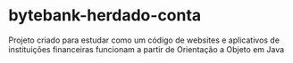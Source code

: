 # bytebank-herdado-conta

Projeto criado para estudar como um código de websites e aplicativos de instituições financeiras funcionam a partir de Orientação a Objeto em Java
